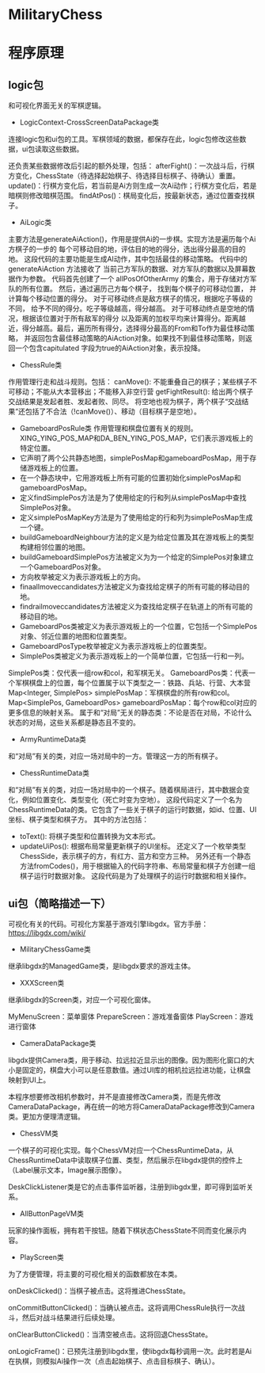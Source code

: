# MilitaryChess

# 程序原理
## logic包

和可视化界面无关的军棋逻辑。

- LogicContext-CrossScreenDataPackage类

连接logic包和ui包的工具。军棋领域的数据，都保存在此，logic包修改这些数据，ui包读取这些数据。

还负责某些数据修改后引起的额外处理，包括：
afterFight()：一次战斗后，行棋方变化，ChessState（待选择起始棋子、待选择目标棋子、待确认）重置。
update()：行棋方变化后，若当前是Ai方则生成一次Ai动作；行棋方变化后，若是暗棋则修改暗棋范围。
findAtPos()：棋局变化后，按最新状态，通过位置查找棋子。

- AiLogic类

主要方法是generateAiAction()，作用是提供Ai的一步棋。实现方法是遍历每个Ai方棋子的一步的
每个可移动目的地，评估目的地的得分，选出得分最高的目的地。 这段代码的主要功能是生成AI动作，其中包括最佳的移动策略。
代码中的 generateAiAction 方法接收了 当前己方军队的数据、对方军队的数据以及屏幕数据作为参数。
代码首先创建了一个 allPosOfOtherArmy 的集合，用于存储对方军队的所有位置。 然后，通过遍历己方每个棋子，
找到每个棋子的可移动位置， 并计算每个移动位置的得分。 对于可移动终点是敌方棋子的情况，根据吃子等级的不同，
给予不同的得分。吃子等级越高，得分越高。 对于可移动终点是空地的情况，根据该位置对于所有敌军的得分
以及距离的加权平均来计算得分。距离越近，得分越高。最后，遍历所有得分，选择得分最高的From和To作为最佳移动策略，
并返回包含最佳移动策略的AiAction对象。如果找不到最佳移动策略，则返回一个包含capitulated 字段为true的AiAction对象，表示投降。
- ChessRule类

作用管理行走和战斗规则。包括：
canMove(): 不能重叠自己的棋子；某些棋子不可移动；不能从大本营移出；不能移入非空行营
getFightResult(): 给出两个棋子交战结果是发起者胜、发起者败、同尽。
将空地也视为棋子，两个棋子“交战结果”还包括了不合法（!canMove()）、移动（目标棋子是空地）。

- GameboardPosRule类
作用管理和棋盘位置有关的规则。
XING_YING_POS_MAP和DA_BEN_YING_POS_MAP，它们表示游戏板上的特定位置。
- 它声明了两个公共静态地图，simplePosMap和gameboardPosMap，用于存储游戏板上的位置。
- 在一个静态块中，它用游戏板上所有可能的位置初始化simplePosMap和gameboardPosMap。
- 定义findSimplePos方法是为了使用给定的行和列从simplePosMap中查找SimplePos对象。
- 定义simplePosMapKey方法是为了使用给定的行和列为simplePosMap生成一个键。
- buildGameboardNeighbour方法的定义是为给定位置及其在游戏板上的类型构建相邻位置的地图。
- buildGameboardSimplePos方法被定义为为一个给定的SimplePos对象建立一个GameboardPos对象。
- 方向枚举被定义为表示游戏板上的方向。
- finaallmoveccandidates方法被定义为查找给定棋子的所有可能的移动目的地。
- findrailmoveccandidates方法被定义为查找给定棋子在轨道上的所有可能的移动目的地。
- GameboardPos类被定义为表示游戏板上的一个位置，它包括一个SimplePos对象、邻近位置的地图和位置类型。
- GameboardPosType枚举被定义为表示游戏板上的位置类型。
- SimplePos类被定义为表示游戏板上的一个简单位置，它包括一行和一列。

SimplePos类：仅代表一组row和col，和军棋无关。
GameboardPos类：代表一个军棋棋盘上的位置，每个位置属于以下类型之一：铁路、兵站、行营、大本营
Map<Integer, SimplePos> simplePosMap：军棋棋盘的所有row和col。
Map<SimplePos, GameboardPos> gameboardPosMap：每个row和col对应的更多信息的映射关系。
属于和“对局”无关的静态类：不论是否在对局，不论什么状态的对局，这些关系都是静态且不变的。

- ArmyRuntimeData类

和“对局”有关的类，对应一场对局中的一方。管理这一方的所有棋子。

- ChessRuntimeData类

和“对局”有关的类，对应一场对局中的一个棋子。随着棋局进行，其中数据会变化，例如位置变化、类型变化（死亡时变为空地）。
这段代码定义了一个名为ChessRuntimeData的类。它包含了一些关于棋子的运行时数据，如id、位置、UI坐标、棋子类型和棋子方。
其中的方法包括：
- toText(): 将棋子类型和位置转换为文本形式。
- updateUiPos(): 根据布局常量更新棋子的UI坐标。
  还定义了一个枚举类型ChessSide，表示棋子的方，有红方、蓝方和空方三种。
  另外还有一个静态方法fromCodes()，用于根据输入的代码字符串、布局常量和棋子方创建一组棋子运行时数据对象。
  这段代码是为了处理棋子的运行时数据和相关操作。

## ui包（简略描述一下）

可视化有关的代码。可视化方案基于游戏引擎libgdx。官方手册：https://libgdx.com/wiki/

- MilitaryChessGame类

继承libgdx的ManagedGame类，是libgdx要求的游戏主体。

- XXXScreen类

继承libgdx的Screen类，对应一个可视化窗体。

MyMenuScreen：菜单窗体
PrepareScreen：游戏准备窗体
PlayScreen：游戏进行窗体

- CameraDataPackage类

libgdx提供Camera类，用于移动、拉远拉近显示出的图像。因为图形化窗口的大小是固定的，棋盘大小可以是任意数值。通过UI库的相机拉远拉进功能，让棋盘映射到UI上。

本程序想要修改相机参数时，并不是直接修改Camera类，而是先修改CameraDataPackage，再在统一的地方将CameraDataPackage修改到Camera类。更加方便理清逻辑。

- ChessVM类

一个棋子的可视化实现。每个ChessVM对应一个ChessRuntimeData，从ChessRuntimeData中读取棋子位置、类型，然后展示在libgdx提供的控件上（Label展示文本，Image展示图像）。

DeskClickListener类是它的点击事件监听器，注册到libgdx里，即可得到监听关系。

- AllButtonPageVM类

玩家的操作面板，拥有若干按钮。随着下棋状态ChessState不同而变化展示内容。

- PlayScreen类

为了方便管理，将主要的可视化相关的函数都放在本类。

onDeskClicked()：当棋子被点击。这将推进ChessState。

onCommitButtonClicked()：当确认被点击。这将调用ChessRule执行一次战斗，然后对战斗结果进行后续处理。

onClearButtonClicked()：当清空被点击。这将回退ChessState。

onLogicFrame()：已预先注册到libgdx里，使libgdx每秒调用一次。此时若是Ai在执棋，则模拟Ai操作一次（点击起始棋子、点击目标棋子、确认）。
